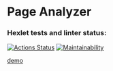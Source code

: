 # Page Analyzer
### Hexlet tests and linter status:
[![Actions Status](https://github.com/OlegKhiretdinov/python-project-83/workflows/hexlet-check/badge.svg)](https://github.com/OlegKhiretdinov/python-project-83/actions)
[![Maintainability](https://api.codeclimate.com/v1/badges/213958da23a1aef881ae/maintainability)](https://codeclimate.com/github/OlegKhiretdinov/python-project-83/maintainability)

[demo](https://page-analyzer-clm3.onrender.com)